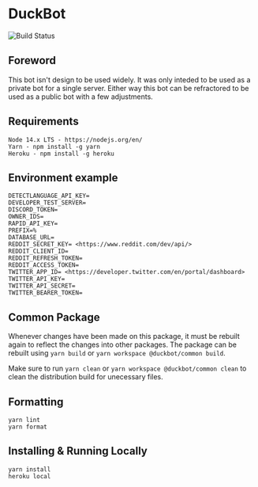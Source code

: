 # DuckBot

![Build Status](https://github.com/Shinudesu/DuckBot/actions/workflows/main.yml/badge.svg?branch=main)

## Foreword

This bot isn't design to be used widely. It was only inteded to be used as a private bot for a single server. Either way this bot can be refractored to be used as a public bot with a few adjustments.

## Requirements

```
Node 14.x LTS - https://nodejs.org/en/
Yarn - npm install -g yarn
Heroku - npm install -g heroku
```

## Environment example

```
DETECTLANGUAGE_API_KEY=
DEVELOPER_TEST_SERVER=
DISCORD_TOKEN=
OWNER_IDS=
RAPID_API_KEY=
PREFIX=%
DATABASE_URL=
REDDIT_SECRET_KEY= <https://www.reddit.com/dev/api/>
REDDIT_CLIENT_ID=
REDDIT_REFRESH_TOKEN=
REDDIT_ACCESS_TOKEN=
TWITTER_APP_ID= <https://developer.twitter.com/en/portal/dashboard>
TWITTER_API_KEY=
TWITTER_API_SECRET=
TWITTER_BEARER_TOKEN=
```

## Common Package

Whenever changes have been made on this package, it must be rebuilt again to reflect the changes into other packages. The package can be rebuilt using `yarn build` or `yarn workspace @duckbot/common build`.

Make sure to run `yarn clean` or `yarn workspace @duckbot/common clean` to clean the distribution build for unecessary files.

## Formatting

```
yarn lint
yarn format
```

## Installing & Running Locally

```
yarn install
heroku local
```
